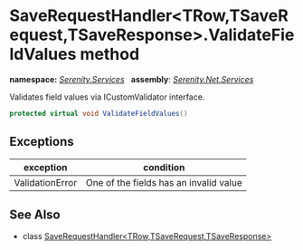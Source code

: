 # SaveRequestHandler&lt;TRow,TSaveRequest,TSaveResponse&gt;.ValidateFieldValues method
**namespace:** *[Serenity.Services](../../README.md#serenity.services-namespace)*   **assembly**: *[Serenity.Net.Services](../../README.md)*

Validates field values via ICustomValidator interface.

```csharp
protected virtual void ValidateFieldValues()
```

## Exceptions

| exception | condition |
| --- | --- |
| ValidationError | One of the fields has an invalid value |

## See Also

* class [SaveRequestHandler&lt;TRow,TSaveRequest,TSaveResponse&gt;](../SaveRequestHandler-3.md)